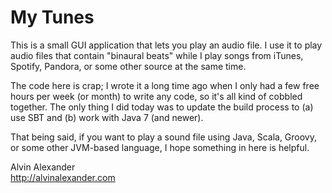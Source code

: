 My Tunes
========

This is a small GUI application that lets you play an audio file. I use it to play
audio files that contain "binaural beats" while I play songs from iTunes, Spotify,
Pandora, or some other source at the same time.

The code here is crap; I wrote it a long time ago when I only had a few free hours
per week (or month) to write any code, so it's all kind of cobbled together. The only
thing I did today was to update the build process to (a) use SBT and (b) work with
Java 7 (and newer).

That being said, if you want to play a sound file using Java, Scala, Groovy, or
some other JVM-based language, I hope something in here is helpful.

Alvin Alexander    
http://alvinalexander.com


